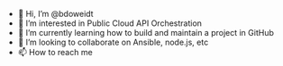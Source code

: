 - 👋 Hi, I’m @bdoweidt
- 👀 I’m interested in Public Cloud API Orchestration
- 🌱 I’m currently learning how to build and maintain a project in GitHub
- 💞️ I’m looking to collaborate on Ansible, node.js, etc
- 📫 How to reach me 

<!---
bdoweidt/bdoweidt is a ✨ special ✨ repository because its `README.md` (this file) appears on your GitHub profile.
You can click the Preview link to take a look at your changes.
--->
